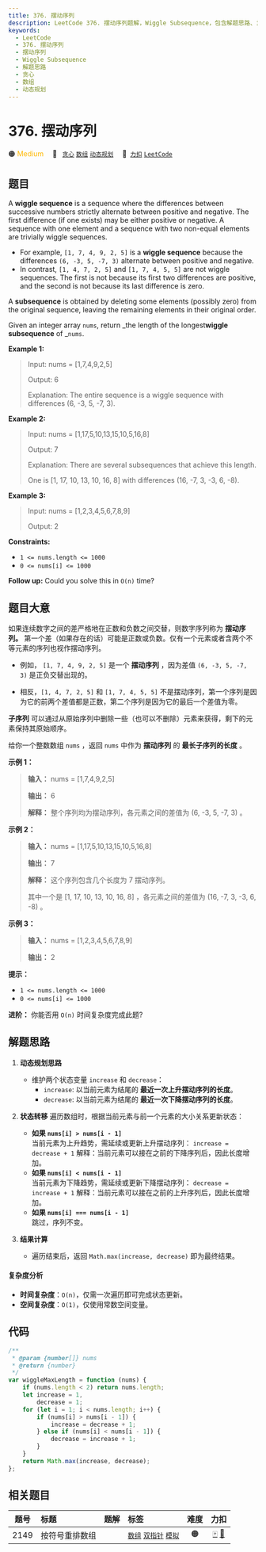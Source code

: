 ```yaml
---
title: 376. 摆动序列
description: LeetCode 376. 摆动序列题解，Wiggle Subsequence，包含解题思路、复杂度分析以及完整的 JavaScript 代码实现。
keywords:
  - LeetCode
  - 376. 摆动序列
  - 摆动序列
  - Wiggle Subsequence
  - 解题思路
  - 贪心
  - 数组
  - 动态规划
---
```


# 376. 摆动序列

🟠 <font color=#ffb800>Medium</font>&emsp; 🔖&ensp; [`贪心`](/tag/greedy.md) [`数组`](/tag/array.md) [`动态规划`](/tag/dynamic-programming.md)&emsp; 🔗&ensp;[`力扣`](https://leetcode.cn/problems/wiggle-subsequence) [`LeetCode`](https://leetcode.com/problems/wiggle-subsequence)

## 题目

A **wiggle sequence** is a sequence where the differences between successive
numbers strictly alternate between positive and negative. The first difference
(if one exists) may be either positive or negative. A sequence with one
element and a sequence with two non-equal elements are trivially wiggle
sequences.

- For example, `[1, 7, 4, 9, 2, 5]` is a **wiggle sequence** because the differences `(6, -3, 5, -7, 3)` alternate between positive and negative.
- In contrast, `[1, 4, 7, 2, 5]` and `[1, 7, 4, 5, 5]` are not wiggle sequences. The first is not because its first two differences are positive, and the second is not because its last difference is zero.

A **subsequence** is obtained by deleting some elements (possibly zero) from
the original sequence, leaving the remaining elements in their original order.

Given an integer array `nums`, return _the length of the longest**wiggle
subsequence** of _`nums`.

**Example 1:**

> Input: nums = [1,7,4,9,2,5]
>
> Output: 6
>
> Explanation: The entire sequence is a wiggle sequence with differences (6, -3, 5, -7, 3).

**Example 2:**

> Input: nums = [1,17,5,10,13,15,10,5,16,8]
>
> Output: 7
>
> Explanation: There are several subsequences that achieve this length.
>
> One is [1, 17, 10, 13, 10, 16, 8] with differences (16, -7, 3, -3, 6, -8).

**Example 3:**

> Input: nums = [1,2,3,4,5,6,7,8,9]
>
> Output: 2

**Constraints:**

- `1 <= nums.length <= 1000`
- `0 <= nums[i] <= 1000`

**Follow up:** Could you solve this in `O(n)` time?

## 题目大意

如果连续数字之间的差严格地在正数和负数之间交替，则数字序列称为 **摆动序列。**
第一个差（如果存在的话）可能是正数或负数。仅有一个元素或者含两个不等元素的序列也视作摆动序列。

- 例如， `[1, 7, 4, 9, 2, 5]` 是一个 **摆动序列** ，因为差值 `(6, -3, 5, -7, 3)` 是正负交替出现的。

- 相反，`[1, 4, 7, 2, 5]` 和 `[1, 7, 4, 5, 5]` 不是摆动序列，第一个序列是因为它的前两个差值都是正数，第二个序列是因为它的最后一个差值为零。

**子序列** 可以通过从原始序列中删除一些（也可以不删除）元素来获得，剩下的元素保持其原始顺序。

给你一个整数数组 `nums` ，返回 `nums` 中作为 **摆动序列** 的 **最长子序列的长度** 。

**示例 1：**

> **输入：** nums = [1,7,4,9,2,5]
>
> **输出：** 6
>
> **解释：** 整个序列均为摆动序列，各元素之间的差值为 (6, -3, 5, -7, 3) 。

**示例 2：**

> **输入：** nums = [1,17,5,10,13,15,10,5,16,8]
>
> **输出：** 7
>
> **解释：** 这个序列包含几个长度为 7 摆动序列。
>
> 其中一个是 [1, 17, 10, 13, 10, 16, 8] ，各元素之间的差值为 (16, -7, 3, -3, 6, -8) 。

**示例 3：**

> **输入：** nums = [1,2,3,4,5,6,7,8,9]
>
> **输出：** 2

**提示：**

- `1 <= nums.length <= 1000`
- `0 <= nums[i] <= 1000`

**进阶：** 你能否用 `O(n)` 时间复杂度完成此题?

## 解题思路

1. **动态规划思路**

   - 维护两个状态变量 `increase` 和 `decrease`：
     - `increase`: 以当前元素为结尾的 **最近一次上升摆动序列的长度**。
     - `decrease`: 以当前元素为结尾的 **最近一次下降摆动序列的长度**。

2. **状态转移**
   遍历数组时，根据当前元素与前一个元素的大小关系更新状态：

   - **如果 `nums[i] > nums[i - 1]`**  
     当前元素为上升趋势，需延续或更新上升摆动序列：
     `increase = decrease + 1`
     解释：当前元素可以接在之前的下降序列后，因此长度增加。
   - **如果 `nums[i] < nums[i - 1]`**  
     当前元素为下降趋势，需延续或更新下降摆动序列：
     `decrease = increase + 1`
     解释：当前元素可以接在之前的上升序列后，因此长度增加。
   - **如果 `nums[i] === nums[i - 1]`**  
     跳过，序列不变。

3. **结果计算**

   - 遍历结束后，返回 `Math.max(increase, decrease)` 即为最终结果。

#### 复杂度分析

- **时间复杂度**：`O(n)`，仅需一次遍历即可完成状态更新。
- **空间复杂度**：`O(1)`，仅使用常数空间变量。

## 代码

```javascript
/**
 * @param {number[]} nums
 * @return {number}
 */
var wiggleMaxLength = function (nums) {
	if (nums.length < 2) return nums.length;
	let increase = 1,
		decrease = 1;
	for (let i = 1; i < nums.length; i++) {
		if (nums[i] > nums[i - 1]) {
			increase = decrease + 1;
		} else if (nums[i] < nums[i - 1]) {
			decrease = increase + 1;
		}
	}
	return Math.max(increase, decrease);
};
```

## 相关题目

<!-- prettier-ignore -->
| 题号 | 标题 | 题解 | 标签 | 难度 | 力扣 |
| :------: | :------ | :------: | :------ | :------: | :------: |
| 2149 | 按符号重排数组 |  |  [`数组`](/tag/array.md) [`双指针`](/tag/two-pointers.md) [`模拟`](/tag/simulation.md) | 🟠 | [🀄️](https://leetcode.cn/problems/rearrange-array-elements-by-sign) [🔗](https://leetcode.com/problems/rearrange-array-elements-by-sign) |